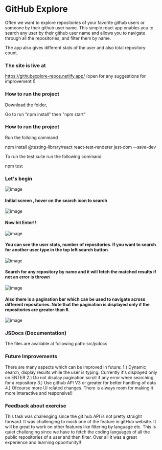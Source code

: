 # GitHub Explore
Often we want to explore repositories of your favorite github users or someone by their github user name. This simple react app enables you to search any user by their github user name and allows you to navigate through all the repositories, and filter them by name.

The app also gives different stats of the user and also total repository count.

### The site is live at ### 
https://githubexplore-repos.netlify.app/  (open for any suggestions for improvement !)

### How to run the project ###

Download the folder,

Go to run "npm install" then "npm start"

### How to run the project ###

Run the folloing command

npm install @testing-library/react react-test-renderer jest-dom --save-dev 

To run the test suite run the following command

npm test

### Let's begin ###
                        

![image](https://user-images.githubusercontent.com/97677773/149703437-eb984145-8efb-4859-bc97-038ae59d8b68.png)


#### Initial screen , hover on the search icon to search ####


![image](https://user-images.githubusercontent.com/97677773/149703722-84a9e44a-292c-41e5-9a34-41675d216210.png)

####  Now hit Enter!! ####

![image](https://user-images.githubusercontent.com/97677773/149703811-fed0d059-bcad-4cb5-b32d-b4b1002d2864.png)

#### You can see the user stats, number of repositories. If you want to search for another user type in the top left search button ####


![image](https://user-images.githubusercontent.com/97677773/149703930-f0c3f295-1e46-4d43-8231-99fd0e3fa5e0.png)

#### Search for any repository by name and it will fetch the matched results if not an error is thrown ####


![image](https://user-images.githubusercontent.com/97677773/149703985-3863ef5c-b5f4-4652-8ee7-5f740ef60868.png)


#### Also there is a pagination bar which can be used to navigate across different repositories. Note that the pagination is displayed only if the repositories are greater than 6. ####


![image](https://user-images.githubusercontent.com/97677773/149704104-521e2967-a5d9-4676-8d70-ad4fbb09a671.png)


### JSDocs (Documentation) ###

The files are available at following path: src/jsdocs

### Future Improvements ###

There are many aspects which can be improved in future:
1.) Dynamic search, display results while the user is typing. Currently it's displayed only on ENTER
2.) Do not display pagination scroll if any error when searching for a repository
3.) Use github API V3 or greater for better handling of data
4.) Ofcourse more UI related changes. There is always room for making it more interactive and responsive!!

### Feedback about exercise ###

This task was challenging since the git hub API is not pretty straight forward. It was challenging to mock one of the feature in gitHub website. It will be great to work on other features like filtering by language etc. This is quiet challenging since we have to fetch the coding languages of all the public repositories of a user and then filter. Over all it was a great experience and learning opportunity!!






